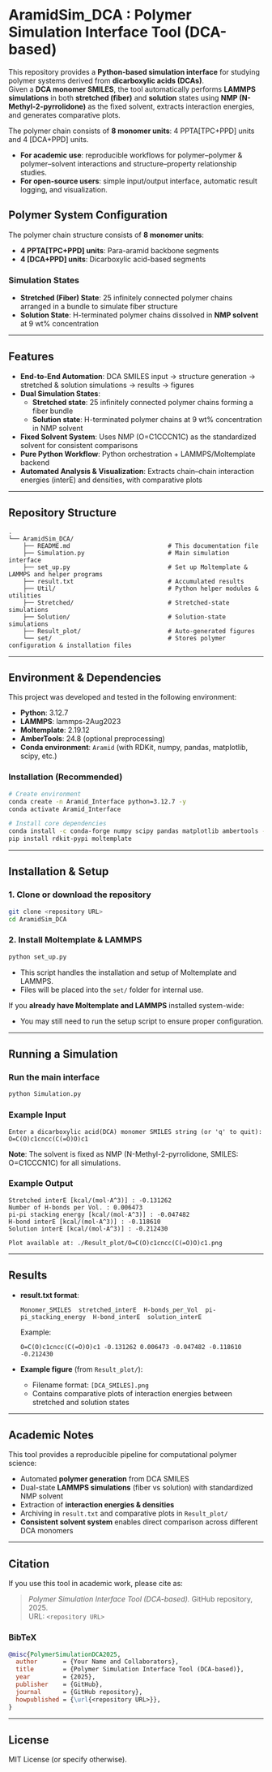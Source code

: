 # AramidSim_DCA : Polymer Simulation Interface Tool (DCA-based)

This repository provides a **Python-based simulation interface** for studying polymer systems derived from **dicarboxylic acids (DCAs)**.  
Given a **DCA monomer SMILES**, the tool automatically performs **LAMMPS simulations** in both **stretched (fiber)** and **solution** states using **NMP (N-Methyl-2-pyrrolidone)** as the fixed solvent, extracts interaction energies, and generates comparative plots.

The polymer chain consists of **8 monomer units**: 4 PPTA[TPC+PPD] units and 4 [DCA+PPD] units.

- **For academic use**: reproducible workflows for polymer–polymer & polymer–solvent interactions and structure–property relationship studies.  
- **For open-source users**: simple input/output interface, automatic result logging, and visualization.  

## Polymer System Configuration

The polymer chain structure consists of **8 monomer units**:
- **4 PPTA[TPC+PPD] units**: Para-aramid backbone segments
- **4 [DCA+PPD] units**: Dicarboxylic acid-based segments

### Simulation States
- **Stretched (Fiber) State**: 25 infinitely connected polymer chains arranged in a bundle to simulate fiber structure
- **Solution State**: H-terminated polymer chains dissolved in **NMP solvent** at 9 wt% concentration

---

## Features
- **End-to-End Automation**: DCA SMILES input → structure generation → stretched & solution simulations → results → figures  
- **Dual Simulation States**: 
  - **Stretched state**: 25 infinitely connected polymer chains forming a fiber bundle
  - **Solution state**: H-terminated polymer chains at 9 wt% concentration in NMP solvent
- **Fixed Solvent System**: Uses NMP (O=C1CCCN1C) as the standardized solvent for consistent comparisons
- **Pure Python Workflow**: Python orchestration + LAMMPS/Moltemplate backend  
- **Automated Analysis & Visualization**: Extracts chain–chain interaction energies (interE) and densities, with comparative plots  

---

## Repository Structure
```
.
└── AramidSim_DCA/
    ├── README.md                           # This documentation file
    ├── Simulation.py                       # Main simulation interface
    ├── set_up.py                           # Set up Moltemplate & LAMMPS and helper programs
    ├── result.txt                          # Accumulated results
    ├── Util/                               # Python helper modules & utilities
    ├── Stretched/                          # Stretched-state simulations
    ├── Solution/                           # Solution-state simulations
    ├── Result_plot/                        # Auto-generated figures
    └── set/                                # Stores polymer configuration & installation files
```

---

## Environment & Dependencies

This project was developed and tested in the following environment:

- **Python**: 3.12.7  
- **LAMMPS**: lammps-2Aug2023  
- **Moltemplate**: 2.19.12  
- **AmberTools**: 24.8 (optional preprocessing)  
- **Conda environment**: `Aramid` (with RDKit, numpy, pandas, matplotlib, scipy, etc.)  

### Installation (Recommended)
```bash
# Create environment
conda create -n Aramid_Interface python=3.12.7 -y
conda activate Aramid_Interface

# Install core dependencies
conda install -c conda-forge numpy scipy pandas matplotlib ambertools -y
pip install rdkit-pypi moltemplate
```

---

## Installation & Setup

### 1. Clone or download the repository
```bash
git clone <repository URL>
cd AramidSim_DCA
```

### 2. Install Moltemplate & LAMMPS
```bash
python set_up.py
```
- This script handles the installation and setup of Moltemplate and LAMMPS.  
- Files will be placed into the `set/` folder for internal use.  

If you **already have Moltemplate and LAMMPS** installed system-wide:  
- You may still need to run the setup script to ensure proper configuration.  

---

## Running a Simulation

### Run the main interface
```bash
python Simulation.py
```

### Example Input
```
Enter a dicarboxylic acid(DCA) monomer SMILES string (or 'q' to quit): O=C(O)c1cncc(C(=O)O)c1
```

**Note**: The solvent is fixed as NMP (N-Methyl-2-pyrrolidone, SMILES: O=C1CCCN1C) for all simulations.

### Example Output
```
Stretched interE [kcal/(mol·A^3)] : -0.131262
Number of H-bonds per Vol. : 0.006473
pi-pi stacking energy [kcal/(mol·A^3)] : -0.047482
H-bond interE [kcal/(mol·A^3)] : -0.118610
Solution interE [kcal/(mol·A^3)] : -0.212430

Plot available at: ./Result_plot/O=C(O)c1cncc(C(=O)O)c1.png
```

---

## Results

- **result.txt format**:
  ```
  Monomer_SMILES  stretched_interE  H-bonds_per_Vol  pi-pi_stacking_energy  H-bond_interE  solution_interE
  ```
  Example:
  ```
  O=C(O)c1cncc(C(=O)O)c1 -0.131262 0.006473 -0.047482 -0.118610 -0.212430
  ```

- **Example figure** (from `Result_plot/`):  
  - Filename format: `[DCA_SMILES].png`
  - Contains comparative plots of interaction energies between stretched and solution states

---

## Academic Notes

This tool provides a reproducible pipeline for computational polymer science:  
- Automated **polymer generation** from DCA SMILES  
- Dual-state **LAMMPS simulations** (fiber vs solution) with standardized NMP solvent
- Extraction of **interaction energies & densities**  
- Archiving in `result.txt` and comparative plots in `Result_plot/`  
- **Consistent solvent system** enables direct comparison across different DCA monomers

---

## Citation
If you use this tool in academic work, please cite as:

> *Polymer Simulation Interface Tool (DCA-based).* GitHub repository, 2025.  
> URL: `<repository URL>`  

### BibTeX
```bibtex
@misc{PolymerSimulationDCA2025,
  author       = {Your Name and Collaborators},
  title        = {Polymer Simulation Interface Tool (DCA-based)},
  year         = {2025},
  publisher    = {GitHub},
  journal      = {GitHub repository},
  howpublished = {\url{<repository URL>}},
}
```

---

## License
MIT License (or specify otherwise).
